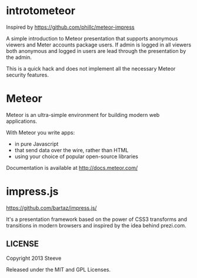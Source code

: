 introtometeor
==============

Inspired by https://github.com/phillc/meteor-impress

A simple introduction to Meteor presentation that supports anonymous viewers and Meter accounts package users.  If admin is logged in all viewers both anonymous and logged in users are lead through the presentation by the admin.

This is a quick hack and does not implement all the necessary Meteor security features.

Meteor
=============

Meteor is an ultra-simple environment for building modern web applications.

With Meteor you write apps:

* in pure Javascript
* that send data over the wire, rather than HTML
* using your choice of popular open-source libraries

Documentation is available at http://docs.meteor.com/


impress.js
============

https://github.com/bartaz/impress.js/

It's a presentation framework based on the power of CSS3 transforms and 
transitions in modern browsers and inspired by the idea behind prezi.com.


LICENSE
---------

Copyright 2013 Steeve

Released under the MIT and GPL Licenses.


